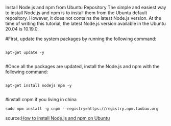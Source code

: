 
Install Node.js and npm from Ubuntu Repository
The simple and easiest way to install Node.js and npm is to install them from the Ubuntu default repository. However, it does not contains the latest Node.js version. At the time of writing this tutorial, the latest Node.js version available in the Ubuntu 20.04 is 10.19.0.

#First, update the system packages by running the following command:


```

apt-get update -y


```

#Once all the packages are updated, install the Node.js and npm with the following command:

```

apt-get install nodejs npm -y


```


#install cnpm if you living in china


```
sudo npm install -g cnpm --registry=https://registry.npm.taobao.org

```


source:[How to install Node.js and npm on Ubuntu](https://www.rosehosting.com/blog/how-to-install-node-js-and-npm-on-ubuntu-20-04/)
